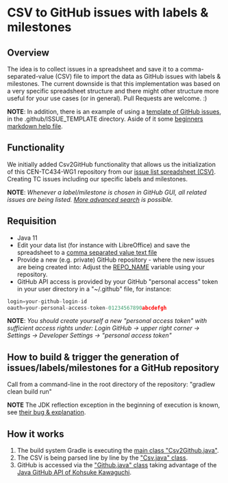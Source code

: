 # CSV to GitHub issues with labels & milestones

## Overview

The idea is to collect issues in a spreadsheet and save it to a comma-separated-value (CSV) file to import the data as GitHub issues with labels & milestones.
The current downside is that this implementation was based on a very specific spreadsheet structure and there might other structure more useful for your use cases (or in general).
Pull Requests are welcome. :)

**NOTE**: In addition, there is an example of using a [template of GitHub issues](.github/ISSUE_TEMPLATE/Change_request_and_impact_analysis.md), in the .github/ISSUE_TEMPLATE directory.
Aside of it some [beginners markdown help file](.github/markdown.md).

## Functionality

We initially added Csv2GitHub functionality that allows us the initialization of this CEN-TC434-WG1 repository from our [issue list spreadsheet (CSV)](./src/test/resources/issues/issue-list.csv). Creating TC issues including our specific labels and milestones.

**NOTE**: *Whenever a label/milestone is chosen in GitHub GUI, all related issues are being listed. [More advanced search](https://help.github.com/en/github/searching-for-information-on-github/searching-issues-and-pull-requests#search-by-label) is possible.*

## Requisition

* Java 11
* Edit your data list (for instance with LibreOffice) and save the spreadsheet to a [comma separated value text file](./src/main/resources/issues/issue-list.csv)
* Provide a new (e.g. private) GitHub repository - where the new issues are being created into:
    Adjust the [REPO_NAME](./src/main/java/example/github/issues/Github.java#L39) variable using your repository.
* GitHub API access is provided by your GitHub "personal access" token in your user directory in a "~/.github" file, for instance:

```javascript
login=your-github-login-id
oauth=your-personal-access-token-01234567890abcdefgh
```

**NOTE**: *You should create yourself a new "personal access token" with sufficient access rights under:*
    *Login GitHub -> upper right corner -> Settings -> Developer Settings -> "personal access token"*

## How to build & trigger the generation of issues/labels/milestones for a GitHub repository

Call from a command-line in the root directory of the repository: "gradlew clean build run"

**NOTE** The JDK reflection exception in the beginning of execution is known, see [their bug & explanation](https://github.com/hub4j/github-api/issues/754).

## How it works

1. The build system Gradle is executing the [main class "Csv2Github.java"](./src/main/java/example/github/issues/Github.java/Csv2Github.java).
2. The CSV is being parsed line by line by the ["Csv.java" class](./src/main/java/example/github/issues/Csv.java).
3. GitHub is accessed via the ["Github.java" class](./src/main/java/example/github/issues/Github.java) taking advantage of the [Java GitHub API of Kohsuke Kawaguchi](https://github-api.kohsuke.org/).
